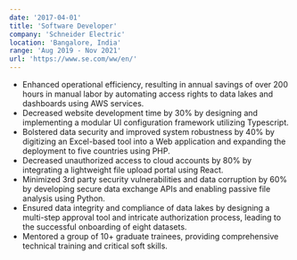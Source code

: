 ```yaml
---
date: '2017-04-01'
title: 'Software Developer'
company: 'Schneider Electric'
location: 'Bangalore, India'
range: 'Aug 2019 - Nov 2021'
url: 'https://www.se.com/ww/en/'
---
```


- Enhanced operational efficiency, resulting in annual savings of over 200 hours in manual labor by automating access rights to data lakes and dashboards using AWS services.
- Decreased website development time by 30% by designing and implementing a modular UI configuration framework utilizing Typescript.
- Bolstered data security and improved system robustness by 40% by digitizing an Excel-based tool into a Web application and expanding the deployment to five countries using PHP.
- Decreased unauthorized access to cloud accounts by 80% by integrating a lightweight file upload portal using React.
- Minimized 3rd party security vulnerabilities and data corruption by 60% by developing secure data exchange APIs and enabling passive file analysis using Python.
- Ensured data integrity and compliance of data lakes by designing a multi-step approval tool and intricate authorization process, leading to the successful onboarding of eight datasets.
- Mentored a group of 10+ graduate trainees, providing comprehensive technical training and critical soft skills.
